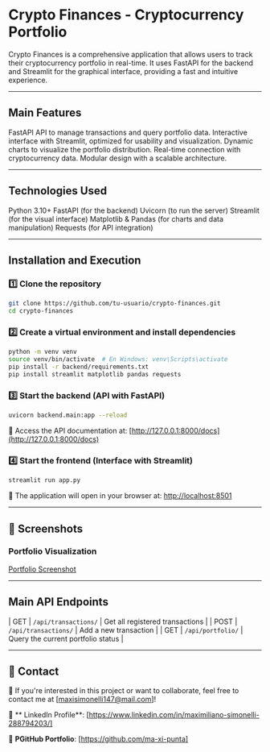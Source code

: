 # Crypto Finances - Cryptocurrency Portfolio

Crypto Finances is a comprehensive application that allows users to track their cryptocurrency portfolio in real-time. It uses FastAPI for the backend and Streamlit for the graphical interface, providing a fast and intuitive experience.

---

## Main Features
FastAPI API to manage transactions and query portfolio data.
Interactive interface with Streamlit, optimized for usability and visualization.
Dynamic charts to visualize the portfolio distribution.
Real-time connection with cryptocurrency data.
Modular design with a scalable architecture. 

---

## Technologies Used
Python 3.10+
FastAPI (for the backend)
Uvicorn (to run the server)
Streamlit (for the visual interface)
Matplotlib & Pandas (for charts and data manipulation)
Requests (for API integration)

---

##  Installation and Execution

### 1️⃣ Clone the repository
```bash
git clone https://github.com/tu-usuario/crypto-finances.git
cd crypto-finances
```

### 2️⃣ Create a virtual environment and install dependencies
```bash
python -m venv venv
source venv/bin/activate  # En Windows: venv\Scripts\activate
pip install -r backend/requirements.txt
pip install streamlit matplotlib pandas requests
```

### 3️⃣ Start the backend (API with FastAPI)
```bash
uvicorn backend.main:app --reload
```
🔹 Access the API documentation at: [http://127.0.0.1:8000/docs](http://127.0.0.1:8000/docs)

### 4️⃣ Start the frontend (Interface with Streamlit)
```bash
streamlit run app.py
```
🔹 The application will open in your browser at:  [http://localhost:8501](http://localhost:8501)

---

## 📸 Screenshots

### **Portfolio Visualization**
[Portfolio Screenshot](images/captura_portafolio.png)

---

##  Main API Endpoints

| GET | `/api/transactions/` |  Get all registered transactions |
| POST | `/api/transactions/` | Add a new transaction |
| GET | `/api/portfolio/` | Query the current portfolio status |

---

## 📩 Contact
📧  If you're interested in this project or want to collaborate, feel free to contact me at [maxisimonelli147@mail.com]!

📌 ** LinkedIn Profile**: [https://www.linkedin.com/in/maximiliano-simonelli-288794203/]

📌 **PGitHub Portfolio**: [https://github.com/ma-xi-punta]



